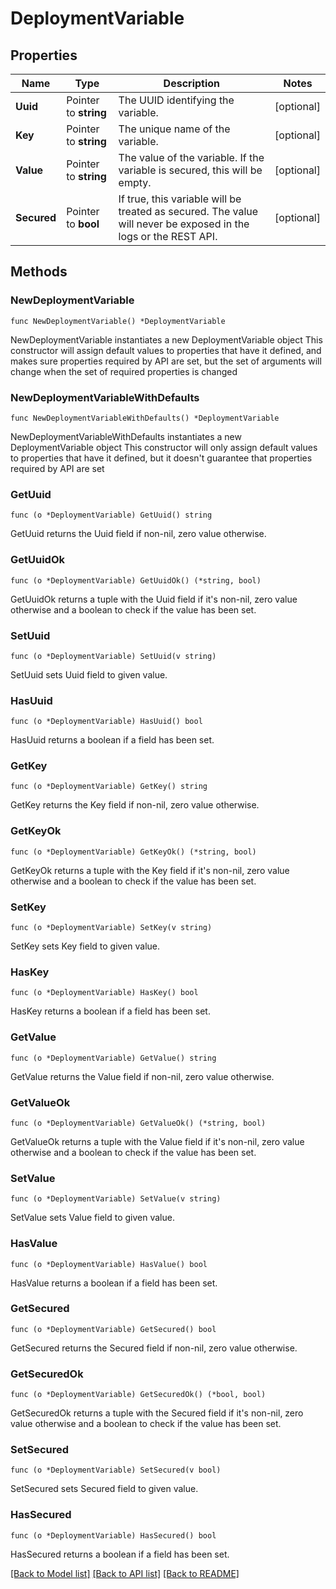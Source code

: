 # DeploymentVariable

## Properties

Name | Type | Description | Notes
------------ | ------------- | ------------- | -------------
**Uuid** | Pointer to **string** | The UUID identifying the variable. | [optional] 
**Key** | Pointer to **string** | The unique name of the variable. | [optional] 
**Value** | Pointer to **string** | The value of the variable. If the variable is secured, this will be empty. | [optional] 
**Secured** | Pointer to **bool** | If true, this variable will be treated as secured. The value will never be exposed in the logs or the REST API. | [optional] 

## Methods

### NewDeploymentVariable

`func NewDeploymentVariable() *DeploymentVariable`

NewDeploymentVariable instantiates a new DeploymentVariable object
This constructor will assign default values to properties that have it defined,
and makes sure properties required by API are set, but the set of arguments
will change when the set of required properties is changed

### NewDeploymentVariableWithDefaults

`func NewDeploymentVariableWithDefaults() *DeploymentVariable`

NewDeploymentVariableWithDefaults instantiates a new DeploymentVariable object
This constructor will only assign default values to properties that have it defined,
but it doesn't guarantee that properties required by API are set

### GetUuid

`func (o *DeploymentVariable) GetUuid() string`

GetUuid returns the Uuid field if non-nil, zero value otherwise.

### GetUuidOk

`func (o *DeploymentVariable) GetUuidOk() (*string, bool)`

GetUuidOk returns a tuple with the Uuid field if it's non-nil, zero value otherwise
and a boolean to check if the value has been set.

### SetUuid

`func (o *DeploymentVariable) SetUuid(v string)`

SetUuid sets Uuid field to given value.

### HasUuid

`func (o *DeploymentVariable) HasUuid() bool`

HasUuid returns a boolean if a field has been set.

### GetKey

`func (o *DeploymentVariable) GetKey() string`

GetKey returns the Key field if non-nil, zero value otherwise.

### GetKeyOk

`func (o *DeploymentVariable) GetKeyOk() (*string, bool)`

GetKeyOk returns a tuple with the Key field if it's non-nil, zero value otherwise
and a boolean to check if the value has been set.

### SetKey

`func (o *DeploymentVariable) SetKey(v string)`

SetKey sets Key field to given value.

### HasKey

`func (o *DeploymentVariable) HasKey() bool`

HasKey returns a boolean if a field has been set.

### GetValue

`func (o *DeploymentVariable) GetValue() string`

GetValue returns the Value field if non-nil, zero value otherwise.

### GetValueOk

`func (o *DeploymentVariable) GetValueOk() (*string, bool)`

GetValueOk returns a tuple with the Value field if it's non-nil, zero value otherwise
and a boolean to check if the value has been set.

### SetValue

`func (o *DeploymentVariable) SetValue(v string)`

SetValue sets Value field to given value.

### HasValue

`func (o *DeploymentVariable) HasValue() bool`

HasValue returns a boolean if a field has been set.

### GetSecured

`func (o *DeploymentVariable) GetSecured() bool`

GetSecured returns the Secured field if non-nil, zero value otherwise.

### GetSecuredOk

`func (o *DeploymentVariable) GetSecuredOk() (*bool, bool)`

GetSecuredOk returns a tuple with the Secured field if it's non-nil, zero value otherwise
and a boolean to check if the value has been set.

### SetSecured

`func (o *DeploymentVariable) SetSecured(v bool)`

SetSecured sets Secured field to given value.

### HasSecured

`func (o *DeploymentVariable) HasSecured() bool`

HasSecured returns a boolean if a field has been set.


[[Back to Model list]](../README.md#documentation-for-models) [[Back to API list]](../README.md#documentation-for-api-endpoints) [[Back to README]](../README.md)


